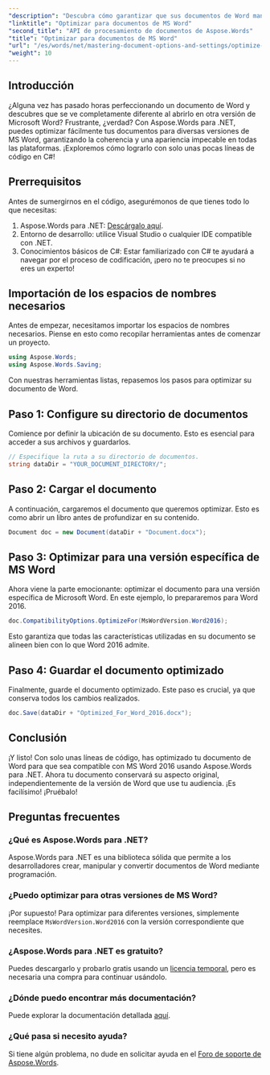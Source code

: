 ```yaml
---
"description": "Descubra cómo garantizar que sus documentos de Word mantengan su formato y apariencia en las diferentes versiones de Microsoft Word utilizando Aspose.Words para .NET."
"linktitle": "Optimizar para documentos de MS Word"
"second_title": "API de procesamiento de documentos de Aspose.Words"
"title": "Optimizar para documentos de MS Word"
"url": "/es/words/net/mastering-document-options-and-settings/optimize-for-ms-word-document/"
"weight": 10
---
```


## Introducción

¿Alguna vez has pasado horas perfeccionando un documento de Word y descubres que se ve completamente diferente al abrirlo en otra versión de Microsoft Word? Frustrante, ¿verdad? Con Aspose.Words para .NET, puedes optimizar fácilmente tus documentos para diversas versiones de MS Word, garantizando la coherencia y una apariencia impecable en todas las plataformas. ¡Exploremos cómo lograrlo con solo unas pocas líneas de código en C#!

## Prerrequisitos

Antes de sumergirnos en el código, asegurémonos de que tienes todo lo que necesitas:

1. Aspose.Words para .NET: [Descárgalo aquí](https://releases.aspose.com/words/net/).
2. Entorno de desarrollo: utilice Visual Studio o cualquier IDE compatible con .NET.
3. Conocimientos básicos de C#: Estar familiarizado con C# te ayudará a navegar por el proceso de codificación, ¡pero no te preocupes si no eres un experto!

## Importación de los espacios de nombres necesarios

Antes de empezar, necesitamos importar los espacios de nombres necesarios. Piense en esto como recopilar herramientas antes de comenzar un proyecto.

```csharp
using Aspose.Words;
using Aspose.Words.Saving;
```

Con nuestras herramientas listas, repasemos los pasos para optimizar su documento de Word.

## Paso 1: Configure su directorio de documentos

Comience por definir la ubicación de su documento. Esto es esencial para acceder a sus archivos y guardarlos.

```csharp
// Especifique la ruta a su directorio de documentos.
string dataDir = "YOUR_DOCUMENT_DIRECTORY/";
```

## Paso 2: Cargar el documento

A continuación, cargaremos el documento que queremos optimizar. Esto es como abrir un libro antes de profundizar en su contenido.

```csharp
Document doc = new Document(dataDir + "Document.docx");
```

## Paso 3: Optimizar para una versión específica de MS Word

Ahora viene la parte emocionante: optimizar el documento para una versión específica de Microsoft Word. En este ejemplo, lo prepararemos para Word 2016.

```csharp
doc.CompatibilityOptions.OptimizeFor(MsWordVersion.Word2016);
```

Esto garantiza que todas las características utilizadas en su documento se alineen bien con lo que Word 2016 admite.

## Paso 4: Guardar el documento optimizado

Finalmente, guarde el documento optimizado. Este paso es crucial, ya que conserva todos los cambios realizados.

```csharp
doc.Save(dataDir + "Optimized_For_Word_2016.docx");
```

## Conclusión

¡Y listo! Con solo unas líneas de código, has optimizado tu documento de Word para que sea compatible con MS Word 2016 usando Aspose.Words para .NET. Ahora tu documento conservará su aspecto original, independientemente de la versión de Word que use tu audiencia. ¡Es facilísimo! ¡Pruébalo!

## Preguntas frecuentes

### ¿Qué es Aspose.Words para .NET?
Aspose.Words para .NET es una biblioteca sólida que permite a los desarrolladores crear, manipular y convertir documentos de Word mediante programación.

### ¿Puedo optimizar para otras versiones de MS Word?
¡Por supuesto! Para optimizar para diferentes versiones, simplemente reemplace `MsWordVersion.Word2016` con la versión correspondiente que necesites.

### ¿Aspose.Words para .NET es gratuito?
Puedes descargarlo y probarlo gratis usando un [licencia temporal](https://purchase.aspose.com/temporary-license/), pero es necesaria una compra para continuar usándolo.

### ¿Dónde puedo encontrar más documentación?
Puede explorar la documentación detallada [aquí](https://reference.aspose.com/words/net/).

### ¿Qué pasa si necesito ayuda?
Si tiene algún problema, no dude en solicitar ayuda en el [Foro de soporte de Aspose.Words](https://forum.aspose.com/c/words/8).